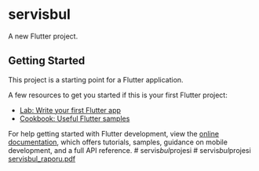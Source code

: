 # servisbul

A new Flutter project.

## Getting Started

This project is a starting point for a Flutter application.

A few resources to get you started if this is your first Flutter project:

- [Lab: Write your first Flutter app](https://docs.flutter.dev/get-started/codelab)
- [Cookbook: Useful Flutter samples](https://docs.flutter.dev/cookbook)

For help getting started with Flutter development, view the
[online documentation](https://docs.flutter.dev/), which offers tutorials,
samples, guidance on mobile development, and a full API reference.
#   s e r v i s _ b u l _ p r o j e s i 
 
 #   s e r v i s _ b u l _ p r o j e s i 
 [servisbul_raporu.pdf](https://github.com/user-attachments/files/21705261/servisbul_raporu.pdf)

 
